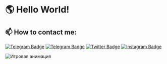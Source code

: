 # 🌎 Hello World!

## 📫 How to contact me:
[![Telegram Badge](https://img.shields.io/badge/Contact-blue?style=flat&logo=telegram&logoColor=white)](https://t.me/OFFpolice) [![Telegram Badge](https://img.shields.io/badge/Channel-blue?style=flat&logo=telegram&logoColor=white)](https://t.me/OFFpolice2069) [![Twitter Badge](https://img.shields.io/twitter/follow/:OFFpolice2077)](https://x.com/OFFpolice2077) [![Instagram Badge](https://img.shields.io/badge/-Instagram-E4405F?style=flat&logo=instagram&logoColor=white)](https://www.instagram.com/offpolice2077)


![Игровая анимация](https://media.giphy.com/media/xT1XGzXhVuwj4hOmjC/giphy.gif)
